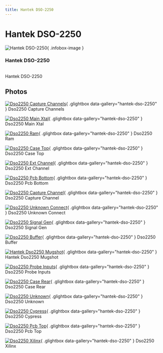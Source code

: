 ```yaml
---
title: Hantek DSO-2250
---
```


# Hantek DSO-2250

<div class="infobox" markdown>

![Hantek DSO-2250](./img/Dso2250-capture-channels.jpg){ .infobox-image }

### Hantek DSO-2250

| | |
|---|---|

</div>

[](./img/Hantek_dso2250_mugshot.png)  [](./img/Hantek_dso2250_mugshot.png)Hantek DSO-2250

## Photos

<div class="photo-grid" markdown>

[![Dso2250 Capture Channels](./img/Dso2250-capture-channels.jpg)](./img/Dso2250-capture-channels.jpg "Dso2250 Capture Channels"){ .glightbox data-gallery="hantek-dso-2250" }
<span class="caption">Dso2250 Capture Channels</span>

[![Dso2250 Main Xtal](./img/Dso2250-main-xtal.jpg)](./img/Dso2250-main-xtal.jpg "Dso2250 Main Xtal"){ .glightbox data-gallery="hantek-dso-2250" }
<span class="caption">Dso2250 Main Xtal</span>

[![Dso2250 Ram](./img/Dso2250-RAM.jpg)](./img/Dso2250-RAM.jpg "Dso2250 Ram"){ .glightbox data-gallery="hantek-dso-2250" }
<span class="caption">Dso2250 Ram</span>

[![Dso2250 Case Top](./img/Dso2250-case-top.jpg)](./img/Dso2250-case-top.jpg "Dso2250 Case Top"){ .glightbox data-gallery="hantek-dso-2250" }
<span class="caption">Dso2250 Case Top</span>

[![Dso2250 Ext Channel](./img/Dso2250-ext_channel.jpg)](./img/Dso2250-ext_channel.jpg "Dso2250 Ext Channel"){ .glightbox data-gallery="hantek-dso-2250" }
<span class="caption">Dso2250 Ext Channel</span>

[![Dso2250 Pcb Bottom](./img/Dso2250-pcb-bottom.jpg)](./img/Dso2250-pcb-bottom.jpg "Dso2250 Pcb Bottom"){ .glightbox data-gallery="hantek-dso-2250" }
<span class="caption">Dso2250 Pcb Bottom</span>

[![Dso2250 Capture Channel](./img/Dso2250-capture-channel.jpg)](./img/Dso2250-capture-channel.jpg "Dso2250 Capture Channel"){ .glightbox data-gallery="hantek-dso-2250" }
<span class="caption">Dso2250 Capture Channel</span>

[![Dso2250 Unknown Connect](./img/Dso2250-unknown-connect.jpg)](./img/Dso2250-unknown-connect.jpg "Dso2250 Unknown Connect"){ .glightbox data-gallery="hantek-dso-2250" }
<span class="caption">Dso2250 Unknown Connect</span>

[![Dso2250 Signal Gen](./img/Dso2250-signal-gen.jpg)](./img/Dso2250-signal-gen.jpg "Dso2250 Signal Gen"){ .glightbox data-gallery="hantek-dso-2250" }
<span class="caption">Dso2250 Signal Gen</span>

[![Dso2250 Buffer](./img/Dso2250-buffer.jpg)](./img/Dso2250-buffer.jpg "Dso2250 Buffer"){ .glightbox data-gallery="hantek-dso-2250" }
<span class="caption">Dso2250 Buffer</span>

[![Hantek Dso2250 Mugshot](./img/Hantek_dso2250_mugshot.jpg)](./img/Hantek_dso2250_mugshot.png "Hantek Dso2250 Mugshot"){ .glightbox data-gallery="hantek-dso-2250" }
<span class="caption">Hantek Dso2250 Mugshot</span>

[![Dso2250 Probe Inputs](./img/Dso2250-probe-inputs.jpg)](./img/Dso2250-probe-inputs.jpg "Dso2250 Probe Inputs"){ .glightbox data-gallery="hantek-dso-2250" }
<span class="caption">Dso2250 Probe Inputs</span>

[![Dso2250 Case Rear](./img/Dso2250-case-rear.jpg)](./img/Dso2250-case-rear.jpg "Dso2250 Case Rear"){ .glightbox data-gallery="hantek-dso-2250" }
<span class="caption">Dso2250 Case Rear</span>

[![Dso2250 Unknown](./img/Dso2250-unknown.jpg)](./img/Dso2250-unknown.jpg "Dso2250 Unknown"){ .glightbox data-gallery="hantek-dso-2250" }
<span class="caption">Dso2250 Unknown</span>

[![Dso2250 Cypress](./img/Dso2250-Cypress.jpg)](./img/Dso2250-Cypress.jpg "Dso2250 Cypress"){ .glightbox data-gallery="hantek-dso-2250" }
<span class="caption">Dso2250 Cypress</span>

[![Dso2250 Pcb Top](./img/Dso2250-pcb-top.jpg)](./img/Dso2250-pcb-top.jpg "Dso2250 Pcb Top"){ .glightbox data-gallery="hantek-dso-2250" }
<span class="caption">Dso2250 Pcb Top</span>

[![Dso2250 Xilinx](./img/Dso2250-Xilinx.jpg)](./img/Dso2250-Xilinx.jpg "Dso2250 Xilinx"){ .glightbox data-gallery="hantek-dso-2250" }
<span class="caption">Dso2250 Xilinx</span>

</div>
